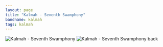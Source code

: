 ```yaml
---
layout: page
title: "Kalmah - Seventh Swamphony"
bandname: kalmah
tags: kalmah
---
```


![Kalmah - Seventh Swamphony]({{site.baseurl}}images/shirts/kalmah-seventh-swamphony.png)
![Kalmah - Seventh Swamphony back]({{site.baseurl}}images/shirts/kalmah-seventh-swamphony-b.png)